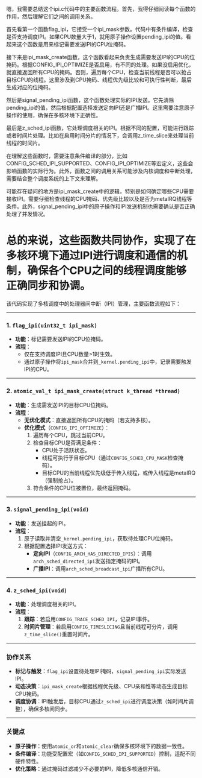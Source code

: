 嗯，我需要总结这个ipi.c代码中的主要函数流程。首先，我得仔细阅读每个函数的作用，然后理解它们之间的调用关系。

首先看第一个函数flag_ipi，它接受一个ipi_mask参数。代码中有条件编译，检查是否支持调度IPI。如果CPU数量大于1，就用原子操作设置pending_ipi的值。看起来这个函数是用来标记需要发送IPI的CPU位掩码。

接下来是ipi_mask_create函数，这个函数看起来负责生成需要发送IPI的CPU的位掩码。根据CONFIG_IPI_OPTIMIZE是否启用，有不同的处理。如果没启用优化，就直接返回所有CPU的掩码。否则，遍历每个CPU，检查当前线程是否可以抢占目标CPU的线程。这里涉及到CPU掩码、线程优先级比较和可执行性判断，最后生成对应的位掩码。

然后是signal_pending_ipi函数，这个函数处理实际的IPI发送。它先清除pending_ipi的值，然后根据配置选择发送定向IPI还是广播IPI。这里需要注意原子操作的使用，确保在多核环境下正确性。

最后是z_sched_ipi函数，它处理调度相关的IPI。根据不同的配置，可能进行跟踪或者时间片处理。比如在启用时间分片的情况下，会调用z_time_slice来处理当前线程的时间片。

在理解这些函数时，需要注意条件编译的部分，比如CONFIG_SCHED_IPI_SUPPORTED、CONFIG_IPI_OPTIMIZE等宏定义，这些会影响函数的实际行为。此外，函数之间的调用关系可能涉及内核调度和中断处理，需要结合整个调度系统的上下文来理解。

可能存在疑问的地方是ipi_mask_create中的逻辑，特别是如何确定哪些CPU需要接收IPI。需要仔细检查线程的CPU掩码、优先级比较以及是否为metaIRQ线程等条件。此外，signal_pending_ipi中的原子操作和IPI发送机制也需要确认是否正确处理了并发情况。

总的来说，这些函数共同协作，实现了在多核环境下通过IPI进行调度和通信的机制，确保各个CPU之间的线程调度能够正确同步和协调。
================================================
该代码实现了多核调度中的处理器间中断（IPI）管理，主要函数流程如下：

---

### **1. `flag_ipi(uint32_t ipi_mask)`**
- **功能**：标记需要发送IPI的CPU位掩码。
- **流程**：
  - 仅在支持调度IPI且CPU数量>1时生效。
  - 通过原子操作将`ipi_mask`合并到`_kernel.pending_ipi`中，记录需要触发IPI的CPU。

---

### **2. `atomic_val_t ipi_mask_create(struct k_thread *thread)`**
- **功能**：生成需发送IPI的目标CPU位掩码。
- **流程**：
  - **无优化模式**：直接返回所有CPU的掩码（若支持多核）。
  - **优化模式**（`CONFIG_IPI_OPTIMIZE`）：
    1. 遍历每个CPU，跳过当前CPU。
    2. 检查目标CPU是否满足条件：
       - CPU处于活跃状态。
       - 线程可执行于目标CPU（通过`CONFIG_SCHED_CPU_MASK`检查掩码）。
       - 目标CPU的当前线程优先级低于传入线程，或传入线程是metaIRQ（强制抢占）。
    3. 符合条件的CPU位被置位，最终返回掩码。

---

### **3. `signal_pending_ipi(void)`**
- **功能**：发送挂起的IPI。
- **流程**：
  1. 原子读取并清空`_kernel.pending_ipi`，获取待处理CPU位掩码。
  2. 根据配置选择IPI发送方式：
     - **定向IPI**（`CONFIG_ARCH_HAS_DIRECTED_IPIS`）：调用`arch_sched_directed_ipi`发送指定掩码的IPI。
     - **广播IPI**：调用`arch_sched_broadcast_ipi`广播所有CPU。

---

### **4. `z_sched_ipi(void)`**
- **功能**：处理调度相关的IPI。
- **流程**：
  1. **跟踪**：若启用`CONFIG_TRACE_SCHED_IPI`，记录IPI事件。
  2. **时间片管理**：若启用`CONFIG_TIMESLICING`且当前线程可分片，调用`z_time_slice()`重置时间片。

---

### **协作关系**
- **标记与触发**：`flag_ipi`设置待处理IPI掩码，`signal_pending_ipi`实际发送IPI。
- **动态决策**：`ipi_mask_create`根据线程优先级、CPU亲和性等动态生成目标CPU掩码。
- **调度协调**：IPI触发后，目标CPU通过`z_sched_ipi`进行调度决策（如时间片调整），确保多核间同步。

---

### **关键点**
- **原子操作**：使用`atomic_or`和`atomic_clear`确保多核环境下的数据一致性。
- **条件编译**：功能受配置宏（如`CONFIG_SCHED_IPI_SUPPORTED`）控制，适配不同硬件特性。
- **优化策略**：通过掩码过滤减少不必要的IPI，降低多核通信开销。